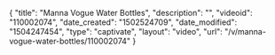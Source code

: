 {
    "title": "Manna Vogue Water Bottles",
    "description": "",
    "videoid": "110002074",
    "date_created": "1502524709",
    "date_modified": "1504247454",
    "type": "captivate",
    "layout": "video",
    "url": "\/v\/manna-vogue-water-bottles\/110002074"
}